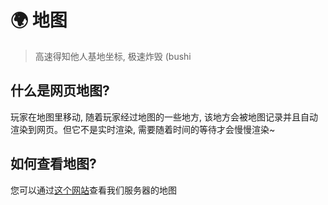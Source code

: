 # 🌍 地图
> 高速得知他人基地坐标, 极速炸毁 (bushi

## 什么是网页地图?

玩家在地图里移动, 随着玩家经过地图的一些地方, 该地方会被地图记录并且自动渲染到网页。但它不是实时渲染, 需要随着时间的等待才会慢慢渲染\~

## 如何查看地图?

您可以通过[这个网站](https://tblstudio.cn:8124)查看我们服务器的地图